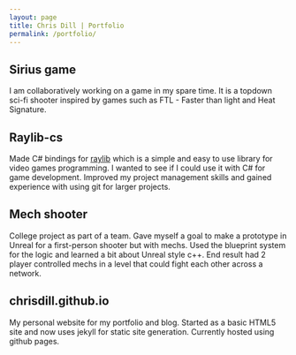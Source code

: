 ```yaml
---
layout: page
title: Chris Dill | Portfolio
permalink: /portfolio/
---
```


## Sirius game

I am collaboratively working on a game in my spare time. It is a topdown sci-fi shooter inspired by games such as FTL - Faster than light and Heat Signature.

## Raylib-cs

Made C# bindings for [raylib](https://www.raylib.com) which is a simple and easy to use library for video games programming. I wanted to see if I could use it with C# for game development. Improved my project management skills and gained experience with using git for larger projects.

## Mech shooter

College project as part of a team. Gave myself a goal to make a prototype in Unreal for a first-person shooter but with mechs. Used the blueprint system for the logic and learned a bit about Unreal style c++. End result had 2 player controlled mechs in a level that could fight each other across a network.

## chrisdill.github.io

My personal website for my portfolio and blog.
Started as a basic HTML5 site and now uses jekyll for static site generation.
Currently hosted using github pages.
